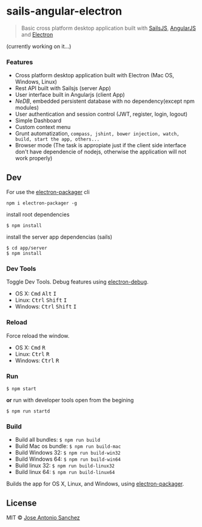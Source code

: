 # sails-angular-electron

> Basic cross platform desktop application built with [SailsJS](http://sailsjs.org/), [AngularJS](https://angularjs.org/) and [Electron](http://electron.atom.io/)

(currently working on it...)

### Features

- Cross platform desktop application built with Electron (Mac OS, Windows, Linux)
- Rest API built with Sailsjs (server App)
- User interface built in Angularjs (client App)
- *NeDB*, embedded persistent database with no dependency(except npm modules)
- User authentication and session control (JWT, register, login, logout)
- Simple Dashboard
- Custom context menu
- Grunt automatization, `compass, jshint, bower injection, watch, build, start the app, others...`
- Browser mode (The task is appropiate just if the client side interface don't have dependencie of nodejs, otherwise the application will not work properly)

## Dev

For use the [electron-packager](https://github.com/maxogden/electron-packager) cli
```
npm i electron-packager -g
```

install root dependencies

```
$ npm install
```

install the server app dependencias (sails)

```
$ cd app/server
$ npm install
```

### Dev Tools

Toggle Dev Tools. Debug features using [electron-debug](https://github.com/sindresorhus/electron-debug).

- OS X: <kbd>Cmd</kbd> <kbd>Alt</kbd> <kbd>I</kbd>
- Linux: <kbd>Ctrl</kbd> <kbd>Shift</kbd> <kbd>I</kbd>
- Windows: <kbd>Ctrl</kbd> <kbd>Shift</kbd> <kbd>I</kbd>

### Reload

Force reload the window.

- OS X: <kbd>Cmd</kbd> <kbd>R</kbd>
- Linux: <kbd>Ctrl</kbd> <kbd>R</kbd>
- Windows: <kbd>Ctrl</kbd> <kbd>R</kbd>

### Run

```
$ npm start
```

**or** run with developer tools open from the begining
```
$ npm run startd
```

### Build

- Build all bundles: `$ npm run build`
- Build Mac os bundle: `$ npm run build-mac`
- Build Windows 32: `$ npm run build-win32`
- Build Windows 64: `$ npm run build-win64`
- Build linux 32: `$ npm run build-linux32`
- Build linux 64: `$ npm run build-linux64`

Builds the app for OS X, Linux, and Windows, using [electron-packager](https://github.com/maxogden/electron-packager).


## License

MIT © [Jose Antonio Sanchez](https://github.com/jasancheg)
